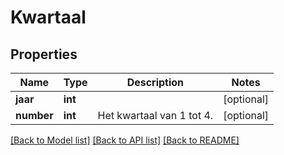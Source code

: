 # Kwartaal


## Properties
Name | Type | Description | Notes
------------ | ------------- | ------------- | -------------
**jaar** | **int** |  | [optional] 
**number** | **int** | Het kwartaal van 1 tot 4. | [optional] 

[[Back to Model list]](../README.md#documentation-for-models) [[Back to API list]](../README.md#documentation-for-api-endpoints) [[Back to README]](../README.md)


